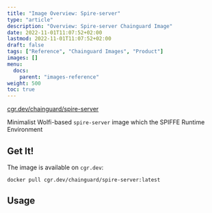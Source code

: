 ```yaml
---
title: "Image Overview: Spire-server"
type: "article"
description: "Overview: Spire-server Chainguard Image"
date: 2022-11-01T11:07:52+02:00
lastmod: 2022-11-01T11:07:52+02:00
draft: false
tags: ["Reference", "Chainguard Images", "Product"]
images: []
menu:
  docs:
    parent: "images-reference"
weight: 500
toc: true
---
```


[cgr.dev/chainguard/spire-server](https://github.com/chainguard-images/images/tree/main/images/spire-server)


Minimalist Wolfi-based `spire-server` image which the SPIFFE Runtime Environment


## Get It!

The image is available on `cgr.dev`:

```
docker pull cgr.dev/chainguard/spire-server:latest
```

## Usage
